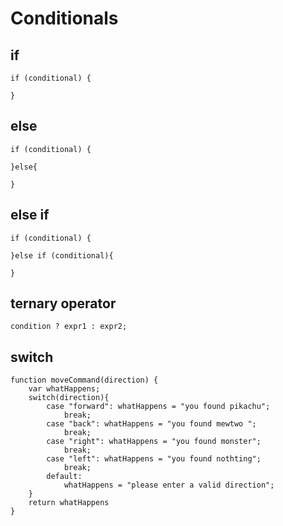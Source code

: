 # Conditionals
## if

    if (conditional) {
        
    }
## else

    if (conditional) {
        
    }else{
        
    }

## else if

    if (conditional) {
    
    }else if (conditional){
        
    }

## ternary operator 

    condition ? expr1 : expr2;
## switch

    function moveCommand(direction) {
        var whatHappens;
        switch(direction){
            case "forward": whatHappens = "you found pikachu";
                break;
            case "back": whatHappens = "you found mewtwo ";
                break;
            case "right": whatHappens = "you found monster";
                break;
            case "left": whatHappens = "you found nothting";
                break;
            default:
                whatHappens = "please enter a valid direction";
        }
        return whatHappens
    }
